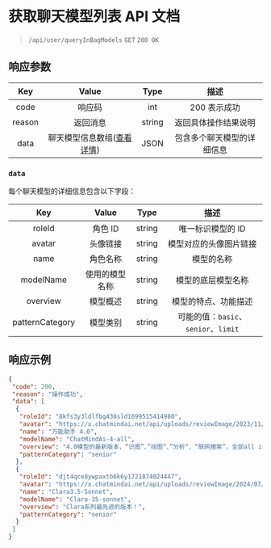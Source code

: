 # 获取聊天模型列表 API 文档

> `/api/user/queryInBagModels` `GET` `200 OK`

## 响应参数

|  Key   |                Value                |  Type  |            描述            |
| :----: | :---------------------------------: | :----: | :------------------------: |
|  code  |               响应码                |  int   |        200 表示成功        |
| reason |              返回消息               | string |    返回具体操作结果说明    |
|  data  | 聊天模型信息数组([查看详情](#data)) |  JSON  | 包含多个聊天模型的详细信息 |

### `data`

每个聊天模型的详细信息包含以下字段：

|       Key       |     Value      |  Type  |                 描述                 |
| :-------------: | :------------: | :----: | :----------------------------------: |
|     roleId      |    角色 ID     | string |          唯一标识模型的 ID           |
|     avatar      |    头像链接    | string |        模型对应的头像图片链接        |
|      name       |    角色名称    | string |              模型的名称              |
|    modelName    | 使用的模型名称 | string |          模型的底层模型名称          |
|    overview     |    模型概述    | string |         模型的特点、功能描述         |
| patternCategory |    模型类别    | string | 可能的值：`basic`、`senior`、`limit` |

## 响应示例

```json
{
 "code": 200,
 "reason": "操作成功",
 "data": [
  {
   "roleId": "8kfs3y3ldlfbg436sld1699515414980",
   "avatar": "https://x.chatmindai.net/api/uploads/reviewImage/2023/11/09/1699515423675.jpg",
   "name": "万能助手 4.0",
   "modelName": "ChatMindAi-4-all",
   "overview": "4.0模型的最新版本，“识图”、”绘图“、”分析“，“联网搜索”，全部all in one！！",
   "patternCategory": "senior"
  },
  {
   "roleId": "djt4qce8ywpaxtb6k6y1721874024447",
   "avatar": "https://x.chatmindai.net/api/uploads/reviewImage/2024/07/25/1721874089756.jpg",
   "name": "Clara3.5-Sonnet",
   "modelName": "Clara-35-sonnet",
   "overview": "Clara系列最先进的版本！",
   "patternCategory": "senior"
  }
 ]
}
```
